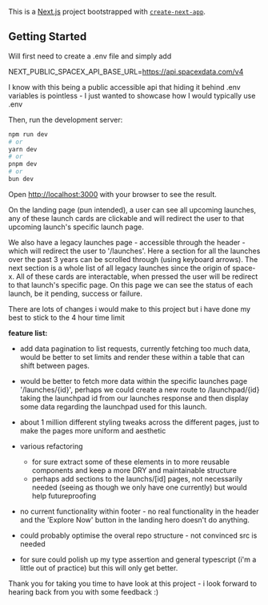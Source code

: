 This is a [Next.js](https://nextjs.org/) project bootstrapped with [`create-next-app`](https://github.com/vercel/next.js/tree/canary/packages/create-next-app).

## Getting Started

Will first need to create a .env file and simply add

NEXT_PUBLIC_SPACEX_API_BASE_URL=https://api.spacexdata.com/v4

I know with this being a public accessible api that hiding it behind .env variables is pointless - I just wanted to showcase how I would typically use .env

Then, run the development server:

```bash
npm run dev
# or
yarn dev
# or
pnpm dev
# or
bun dev
```

Open [http://localhost:3000](http://localhost:3000) with your browser to see the result.

On the landing page (pun intended), a user can see all upcoming launches, any of these launch cards are clickable and will redirect the user to that upcoming launch's specific launch page.

We also have a legacy launches page - accessible through the header - which will redirect the user to '/launches'. Here a section for all the launches over the past 3 years can be scrolled through (using keyboard arrows). The next section is a whole list of all legacy launches since the origin of space-x. All of these cards are interactable, when pressed the user will be redirect to that launch's specific page. On this page we can see the status of each launch, be it pending, success or failure.

There are lots of changes i would make to this project but i have done my best to stick to the 4 hour time limit

**feature list:**

- add data pagination to list requests, currently fetching too much data, would be better to set limits and render these within a table that can shift between pages.

- would be better to fetch more data within the specific launches page '/launches/{id}', perhaps we could create a new route to /launchpad/{id} taking the launchpad id from our launches response and then display some data regarding the launchpad used for this launch.

- about 1 million different styling tweaks across the different pages, just to make the pages more uniform and aesthetic

- various refactoring

  - for sure extract some of these elements in to more reusable components and keep a more DRY and maintainable structure
  - perhaps add sections to the launchs/[id] pages, not necessarily needed (seeing as though we only have one currently) but would help futureproofing

- no current functionality within footer - no real functionality in the header and the 'Explore Now' button in the landing hero doesn't do anything.

- could probably optimise the overal repo structure - not convinced src is needed

- for sure could polish up my type assertion and general typescript (i'm a little out of practice) but this will only get better.

Thank you for taking you time to have look at this project - i look forward to hearing back from you with some feedback :)
